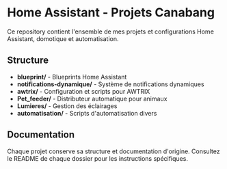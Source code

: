 # Home Assistant - Projets Canabang

Ce repository contient l'ensemble de mes projets et configurations Home Assistant, domotique et automatisation.

## Structure

- **blueprint/** - Blueprints Home Assistant  
- **notifications-dynamique/** - Système de notifications dynamiques  
- **awtrix/** - Configuration et scripts pour AWTRIX  
- **Pet_feeder/** - Distributeur automatique pour animaux  
- **Lumieres/** - Gestion des éclairages  
- **automatisation/** - Scripts d'automatisation divers  

## Documentation

Chaque projet conserve sa structure et documentation d'origine. Consultez le README de chaque dossier pour les instructions spécifiques.
